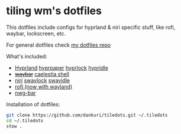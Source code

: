 # tiling wm's dotfiles

This dotfiles include configs for hyprland & niri specific stuff, like rofi, waybar, lockscreen, etc.

For general dotfiles check [my dotfiles repo](https://github.com/dankuri/dotfiles)

What's included:

- [Hyprland](https://github.com/hyprwm/Hyprland) [hyprpaper](https://github.com/hyprwm/hyprpaper) [hyprlock](https://github.com/hyprwm/hyprlock) [hypridle](https://github.com/hyprwm/hypridle)
- ~~[waybar](https://github.com/Alexays/Waybar)~~ [caelestia shell](https://github.com/caelestia-dots/shell)
- [niri](https://github.com/YaLTeR/niri) [swaylock](https://github.com/mortie/swaylock-effects) [swayidle](https://github.com/swaywm/swayidle)
- [rofi (now with wayland)](https://github.com/davatorium/rofi)
- [nwg-bar](https://github.com/nwg-piotr/nwg-bar)

Installation of dotfiles:

```bash
git clone https://github.com/dankuri/tiledots.git ~/.tiledots
cd ~/.tiledots
stow .
```
